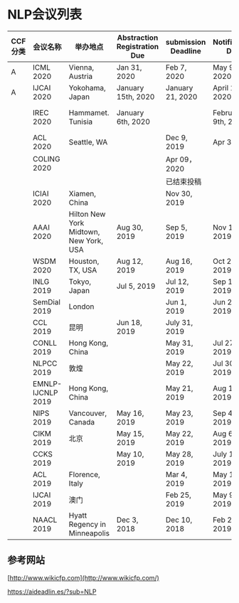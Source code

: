 # NLP会议列表



| CCF分类 | 会议名称          | 举办地点                               | Abstraction Registration Due | submission Deadline | Notification Due   | Final Version Due   | 官网                                              |
| ------- | ----------------- | -------------------------------------- | ---------------------------- | ------------------- | ------------------ | ------------------- | ------------------------------------------------- |
| A       | ICML 2020         | Vienna, Austria                        | Jan 31, 2020                 | Feb 7, 2020         | May 9, 2020        |                     | https://icml.cc/                                  |
| A       | IJCAI 2020        | Yokohama, Japan                        | January 15th, 2020           | January 21, 2020    | April 19, 2020     |                     | https://ijcai20.org/                              |
|         | IREC 2020         | Hammamet. Tunisia                      | January 6th, 2020            |                     | February 9th, 2020 | February 20th, 2020 | https://irec-conference.com/                      |
|         | ACL 2020          | Seattle, WA                            |                              | Dec 9, 2019         | Apr 3, 2020        | Apr 24, 2020        | https://acl2020.org/                              |
|         | COLING 2020       |                                        |                              | Apr 09， 2020       |                    |                     | [https://coling2020.org](https://coling2020.org/) |
|         |                   |                                        |                              | 已结束投稿          |                    |                     |                                                   |
|         | ICIAI 2020        | Xiamen, China                          |                              | Nov 30, 2019        |                    |                     | http://www.iciai.org/                             |
|         | AAAI 2020         | Hilton New York Midtown, New York, USA | Aug 30, 2019                 | Sep 5, 2019         | Nov 10, 2019       | Nov 21, 2019        | https://aaai.org/Conferences/AAAI-20/             |
|         | WSDM 2020         | Houston, TX, USA                       | Aug 12, 2019                 | Aug 16, 2019        | Oct 24, 2019       |                     | http://www.wsdm-conference.org/2020/              |
|         | INLG 2019         | Tokyo, Japan                           | Jul 5, 2019                  | Jul 12, 2019        | Sep 1, 2019        | Oct 22, 2019        | http://www.inlg2019.com/                          |
|         | SemDial 2019      | London                                 |                              | Jun 1, 2019         | Jun 27, 2019       | Aug 8, 2019         | https://semdial2019.github.io/                    |
|         | CCL 2019          | 昆明                                   | Jun 18, 2019                 | July 31, 2019       |                    | Aug 1, 2019         | http://www.cips-cl.org/static/CCL2019/index.html  |
|         | CONLL 2019        | Hong Kong, China                       |                              | May 31, 2019        | Jul 27, 2019       | Aug 24, 2019        | http://www.conll.org/2019                         |
|         | NLPCC 2019        | 敦煌                                   |                              | May 22, 2019        | Jul 30, 2019       | August              | http://tcci.ccf.org.cn/conference/2019/           |
|         | EMNLP-IJCNLP 2019 | Hong Kong, China                       |                              | May 21, 2019        | Aug 12, 2019       | Aug 30, 2019        | https://www.emnlp-ijcnlp2019.org/                 |
|         | NIPS 2019         | Vancouver, Canada                      | May 16, 2019                 | May 23, 2019        | Sep 4, 2019        |                     | https://nips.cc/                                  |
|         | CIKM 2019         | 北京                                   | May 15, 2019                 | May 22, 2019        | Aug 6, 2019        | Aug 27, 2019        | http://www.cikm2019.net/                          |
|         | CCKS 2019         |                                        | May 10, 2019                 | May 28, 2019        | July 11, 2019      | July 25, 2019       | http://www.ccks2019.cn/q                          |
|         | ACL 2019          | Florence, Italy                        |                              | Mar 4, 2019         | May 13, 2019       | Jun 3, 2019         | http://www.acl2019.org/                           |
|         | IJCAI 2019        | 澳门                                   |                              | Feb 25, 2019        | May 9, 2019        |                     | http://www.ijcai19.org/                           |
|         | NAACL 2019        | Hyatt Regency in Minneapolis           | Dec 3, 2018                  | Dec 10, 2018        | Feb 22, 2019       | Apr 1, 2019         | https://naacl2019.org/                            |



## 参考网站

[http://www.wikicfp.com](http://www.wikicfp.com/)

https://aideadlin.es/?sub=NLP











